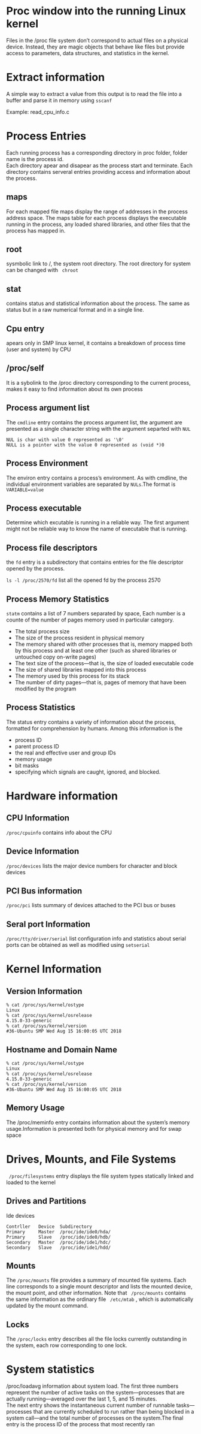 Proc window into the running Linux kernel
=========================================
Files in the /proc file system don’t correspond to actual files on a physical device. Instead, they are magic objects that behave like files but provide access to parameters, data structures, and statistics in the kernel.  

# Extract information

A simple way to extract a value from this output is to read the file into a buffer and parse it in memory using `sscanf`

Example: read_cpu_info.c
# Process Entries
Each running process has a corresponding directory in proc folder, folder name is the process id.  
Each directory apear and disapear as the process start and terminate.
Each directory contains serveral entries providing access and information about the process.

## maps
For each mapped file maps display the range of addresses in the process address space.
The maps table for each process displays the executable running in the process, any loaded shared libraries, and other files that the process has mapped in.
## root
sysmbolic link to /, the system root directory. The root directory for system can be changed with ` chroot`
## stat
contains status and statistical information about the process. The same as status but in a raw numerical format and in a single line.

## Cpu entry
apears only in SMP linux kernel, it contains a breakdown of process time (user and system) by CPU

## /proc/self
It is a sybolink to the /proc directory corresponding to the current process, makes it easy to find information about its own process

## Process argument list
The `cmdline` entry contains the process argument list, the argument are presented as a single character string with the argument separted with  `NUL`
```
NUL is char with value 0 represented as '\0'
NULL is a pointer with the value 0 represented as (void *)0
```


## Process Environment
The environ entry contains a process’s environment. As with cmdline, the individual environment variables are separated by `NULs`.The format is `VARIABLE=value`


## Process executable
Determine which excutable is running in a reliable way. The first argument might not be reliable way to know the name of executable that is running.

## Process file descriptors

the ` fd ` entry is a subdirectory that contains entries for the file descriptor opened by the process.

``` ls -l /proc/2570/fd ``` list all the opened fd by the process 2570

## Process Memory Statistics
``` statm ``` contains a list of 7 numbers separated by space, Each number is a counte of the number of pages memory used in particular category.
* The total process size
* The size of the process resident in physical memory
* The memory shared with other processes that is, memory mapped both by this process and at least one other (such as shared libraries or untouched copy on-write pages)
* The text size of the process—that is, the size of loaded executable code
* The size of shared libraries mapped into this process
* The memory used by this process for its stack
* The number of dirty pages—that is, pages of memory that have been modified by the program

## Process Statistics
The status entry contains a variety of information about the process, formatted for comprehension by humans. Among this information is the 
* process ID
* parent process ID
* the real and effective user and group IDs
* memory usage
* bit masks
* specifying which signals are caught, ignored, and blocked.

# Hardware information
## CPU Information
``` /proc/cpuinfo ``` contains info about the CPU
## Device Information
``` /proc/devices ``` lists the major device numbers for character and block devices
## PCI Bus information
``` /proc/pci ``` lists summary of devices attached to the PCI bus or buses
## Seral port Information
``` /proc/tty/driver/serial ``` list configuration info and statistics about serial ports can be obtained as well as modified using ```setserial```

# Kernel Information
## Version Information
```
% cat /proc/sys/kernel/ostype
Linux
% cat /proc/sys/kernel/osrelease
4.15.0-33-generic
% cat /proc/sys/kernel/version
#36-Ubuntu SMP Wed Aug 15 16:00:05 UTC 2018
```
## Hostname and Domain Name
```
% cat /proc/sys/kernel/ostype
Linux
% cat /proc/sys/kernel/osrelease
4.15.0-33-generic
% cat /proc/sys/kernel/version
#36-Ubuntu SMP Wed Aug 15 16:00:05 UTC 2018
```

## Memory Usage
The /proc/meminfo entry contains information about the system’s memory usage.Information is presented both for physical memory and for swap space

# Drives, Mounts, and File Systems
``` /proc/filesystems``` entry displays the file system types statically linked and loaded to the kernel

## Drives and Partitions
Ide devices
```
Contrller   Device  Subdirectory
Primary     Master  /proc/ide/ide0/hda/
Primary     Slave   /proc/ide/ide0/hdb/
Secondary   Master  /proc/ide/ide1/hdc/
Secondary   Slave   /proc/ide/ide1/hdd/
```

## Mounts

The ` /proc/mounts ` file provides a summary of mounted file systems. Each line corresponds to a single mount descriptor and lists the mounted device, the mount point, and other information. Note that ` /proc/mounts`  contains the same information as the ordinary file ` /etc/mtab`  , which is automatically updated by the mount command.

## Locks
The ` /proc/locks ` entry describes all the file locks currently outstanding in the system, each row corresponding to one lock.

# System statistics
/proc/loadavg information about system load.
The first three numbers represent the number of active tasks on the system—processes that are actually running—averaged over the last 1, 5, and 15 minutes.  
The next entry shows the instantaneous current number of runnable tasks—processes that are currently scheduled to run rather than being blocked in a system call—and the total number of processes on the system.The final entry is the process ID of the process that most recently ran
